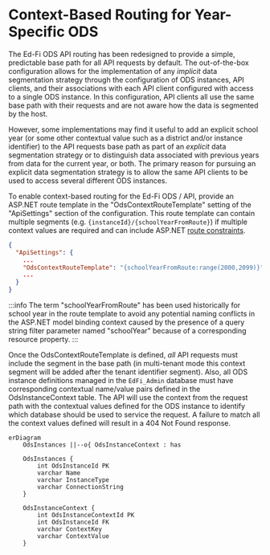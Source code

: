 # Context-Based Routing for Year-Specific ODS

The Ed-Fi ODS API routing has been redesigned to provide a simple, predictable
base path for all API requests by default. The out-of-the-box configuration
allows for the implementation of any _implicit_ data segmentation strategy
through the configuration of ODS instances, API clients, and their associations
with each API client configured with access to a single ODS instance. In this
configuration, API clients all use the same base path with their requests and
are not aware how the data is segmented by the host.

However, some implementations may find it useful to add an explicit school year
(or some other contextual value such as a district and/or instance identifier)
to the API requests base path as part of an _explicit_ data segmentation
strategy or to distinguish data associated with previous years from data for the
current year, or both. The primary reason for pursuing an explicit data
segmentation strategy is to allow the same API clients to be used to access
several different ODS instances.

To enable context-based routing for the Ed-Fi ODS / API, provide an ASP.NET
route template in the "OdsContextRouteTemplate" setting of the "ApiSettings"
section of the configuration. This route template can contain multiple segments
(e.g. `{instanceId}/{schoolYearFromRoute}`) if multiple context values are
required and can include ASP.NET [route
constraints](https://learn.microsoft.com/en-us/aspnet/core/fundamentals/routing?view=aspnetcore-7.0#route-constraints).

```json
{
  "ApiSettings": {
    ...
    "OdsContextRouteTemplate": "{schoolYearFromRoute:range(2000,2099)}",
    ...
  }
}
```

:::info
The term "schoolYearFromRoute" has been used historically for school
year in the route template to avoid any potential naming conflicts in the
ASP.NET model binding context caused by the presence of a query string filter
parameter named "schoolYear" because of a corresponding resource property.
:::

Once the OdsContextRouteTemplate is defined, _all_ API requests must include the
segment in the base path (in multi-tenant mode this context segment will be
added after the tenant identifier segment). Also, all ODS instance definitions
managed in the `EdFi_Admin` database must have corresponding contextual
name/value pairs defined in the OdsInstanceContext table. The API will use the
context from the request path with the contextual values defined for the ODS
instance to identify which database should be used to service the request. A
failure to match all the context values defined will result in a 404 Not Found
response.

```mermaid
erDiagram
    OdsInstances ||--o{ OdsInstanceContext : has

    OdsInstances {
        int OdsInstanceId PK
        varchar Name
        varchar InstanceType
        varchar ConnectionString
    }

    OdsInstanceContext {
        int OdsInstanceContextId PK
        int OdsInstanceId FK
        varchar ContextKey
        varchar ContextValue
    }
```
